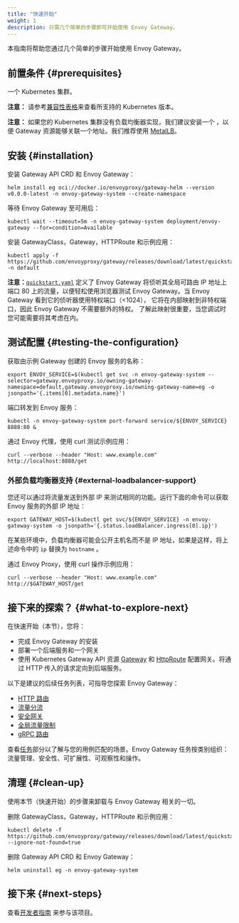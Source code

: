 ```yaml
---
title: "快速开始"
weight: 1
description: 只需几个简单的步骤即可开始使用 Envoy Gateway。
---
```


本指南将帮助您通过几个简单的步骤开始使用 Envoy Gateway。

## 前置条件 {#prerequisites}

一个 Kubernetes 集群。

**注意：** 请参考[兼容性表格](../install/matrix)来查看所支持的 Kubernetes 版本。

**注意：** 如果您的 Kubernetes 集群没有负载均衡器实现，我们建议安装一个
，以便 Gateway 资源能够关联一个地址。我们推荐使用 [MetalLB](https://metallb.universe.tf/installation/)。

## 安装 {#installation}

安装 Gateway API CRD 和 Envoy Gateway：

```shell
helm install eg oci://docker.io/envoyproxy/gateway-helm --version v0.0.0-latest -n envoy-gateway-system --create-namespace
```

等待 Envoy Gateway 至可用后：

```shell
kubectl wait --timeout=5m -n envoy-gateway-system deployment/envoy-gateway --for=condition=Available
```

安装 GatewayClass，Gateway，HTTPRoute 和示例应用：

```shell
kubectl apply -f https://github.com/envoyproxy/gateway/releases/download/latest/quickstart.yaml -n default
```

**注意：**[`quickstart.yaml`] 定义了 Envoy Gateway 将侦听其全局可路由 IP 地址上端口
80 上的流量，以便轻松使用浏览器测试 Envoy Gateway。当 Envoy Gateway 看到它的侦听器使用特权端口（<1024），
它将在内部映射到非特权端口，因此 Envoy Gateway 不需要额外的特权。
了解此映射很重要，当您调试时您可能需要将其考虑在内。

[`quickstart.yaml`]: https://github.com/envoyproxy/gateway/releases/download/latest/quickstart.yaml

## 测试配置 {#testing-the-configuration}

获取由示例 Gateway 创建的 Envoy 服务的名称：

```shell
export ENVOY_SERVICE=$(kubectl get svc -n envoy-gateway-system --selector=gateway.envoyproxy.io/owning-gateway-namespace=default,gateway.envoyproxy.io/owning-gateway-name=eg -o jsonpath='{.items[0].metadata.name}')
```

端口转发到 Envoy 服务：

```shell
kubectl -n envoy-gateway-system port-forward service/${ENVOY_SERVICE} 8888:80 &
```

通过 Envoy 代理，使用 curl 测试示例应用：

```shell
curl --verbose --header "Host: www.example.com" http://localhost:8888/get
```

### 外部负载均衡器支持 {#external-loadbalancer-support}

您还可以通过将流量发送到外部 IP 来测试相同的功能。运行下面的命令可以获取 Envoy 服务的外部 IP 地址：

```shell
export GATEWAY_HOST=$(kubectl get svc/${ENVOY_SERVICE} -n envoy-gateway-system -o jsonpath='{.status.loadBalancer.ingress[0].ip}')
```

在某些环境中，负载均衡器可能会公开主机名而不是 IP 地址，如果是这样，将上述命令中的 `ip` 替换为 `hostname` 。

通过 Envoy Proxy，使用 curl 操作示例应用：

```shell
curl --verbose --header "Host: www.example.com" http://$GATEWAY_HOST/get
```

## 接下来的探索？ {#what-to-explore-next}

在快速开始（本节），您将：

- 完成 Envoy Gateway 的安装
- 部署一个后端服务和一个网关
- 使用 Kubernetes Gateway API 资源 [Gateway](https://gateway-api.sigs.k8s.io/api-types/gateway/) 和 [HttpRoute](https://gateway-api.sigs.k8s.io/api-types/httproute/) 配置网关。将通过 HTTP 传入的请求定向到后端服务。

以下是建议的后续任务列表，可指导您探索 Envoy Gateway：

- [HTTP 路由](https://gateway.envoyproxy.io/latest/tasks/traffic/http-routing/)
- [流量分流](https://gateway.envoyproxy.io/latest/tasks/traffic/http-traffic-splitting/)
- [安全网关](https://gateway.envoyproxy.io/latest/tasks/security/secure-gateways/)
- [全局流量限制](https://gateway.envoyproxy.io/latest/tasks/traffic/global-rate-limit/)
- [gRPC 路由](https://gateway.envoyproxy.io/latest/tasks/traffic/grpc-routing/)

查看[任务](./)部分以了解与您的用例匹配的场景。Envoy Gateway 任务按类别组织：流量管理、安全性、可扩展性、可观察性和操作。

## 清理 {#clean-up}

使用本节（快速开始）的步骤来卸载与 Envoy Gateway 相关的一切。

删除 GatewayClass，Gateway，HTTPRoute 和示例应用：

```shell
kubectl delete -f https://github.com/envoyproxy/gateway/releases/download/latest/quickstart.yaml --ignore-not-found=true
```

删除 Gateway API CRD 和 Envoy Gateway：

```shell
helm uninstall eg -n envoy-gateway-system
```

## 接下来 {#next-steps}

查看[开发者指南](../contributions/develop) 来参与该项目。

